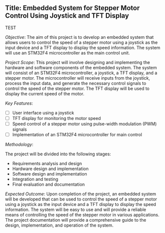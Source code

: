 ## Title: Embedded System for Stepper Motor Control Using Joystick and TFT Display


TEST

*Objective*: The aim of this project is to develop an embedded system that allows users to control the speed of a stepper motor using a joystick as the input device and a TFT display to display the speed information. The system will use an STM32F4 microcontroller as the main control unit.

*Project Scope*: This project will involve designing and implementing the hardware and software components of the embedded system. The system will consist of an STM32F4 microcontroller, a joystick, a TFT display, and a stepper motor. The microcontroller will receive inputs from the joystick, process the input data, and generate the necessary control signals to control the speed of the stepper motor. The TFT display will be used to display the current speed of the motor.

*Key Features*:

- [ ] User interface using a joystick
- [ ] TFT display for monitoring the motor speed
- [ ] Speed control of a stepper motor using pulse-width modulation (PWM) signals
- [ ] Implementation of an STM32F4 microcontroller for main control

*Methodology*: 

The project will be divided into the following stages:

- Requirements analysis and design
- Hardware design and implementation
- Software design and implementation
- Integration and testing
- Final evaluation and documentation

*Expected Outcome*: 
Upon completion of the project, an embedded system will be developed that can be used to control the speed of a stepper motor using a joystick as the input device and a TFT display to display the speed information. The system will be easy to use and will provide a reliable means of controlling the speed of the stepper motor in various applications. The project documentation will provide a comprehensive guide to the design, implementation, and operation of the system.

